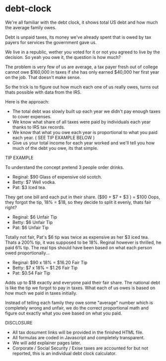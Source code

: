 # debt-clock

We're all familiar with the debt clock, it shows total US debt and how much the average family owes.

Debt is unpaid taxes, its money we've already spent that is owed by tax payers for services the government gave us.

We live in a republic, wether you voted for it or not you agreed to live by the decision. So yeah you owe it, the question is how much?

The problem is very few of us are average, a tax payer fresh out of college cannot owe $160,000 in taxes if she has only earned $40,000 her first year on the job.  That doesn't make sense.

So the trick is to figure out how much each one of us really owes, turns out thats possible with data from the IRS.

Here is the approach:

- The total debt was slowly built up each year we didn't pay enough taxes to cover expenses.
- We know what share of all taxes were paid by individuals each year thanks to IRS tax records.
- We know that what you owe each year is proportional to what you paid each year. ( SEE TIP EXAMPLE BELOW )
- Give us your total income for each year worked and we'll tell you how much of the debt you owe, its that simple.

TIP EXAMPLE

To understand the concept pretend 3 people order drinks.

- Reginal: $90 Glass of expensive old scotch.
- Betty: $7 Well vodka.
- Pat: $3 Iced tea.

They get one bill and each put in their share. ($90 + $7 + $3 ) = $100
Oops, they forgot the tip, 18% = $18, so they decide to split it evenly, thats fair right?

- Reginal: $6 Unfair Tip
- Betty: $6 Unfair Tip
- Pat: $6 Unfair Tip

Totally not fair, Pat's $6 tip was twice as expensive as her $3 iced tea.  Thats a 200% tip, it was supposed to be 18%. Reginal however is thrilled, he paid 6% tip. The real tips should have been based on what each person owed proportionally...

- Reginal: $90 x 18% = $16.20 Fair Tip
- Betty: $7 x 18% = $1.26 Fair Tip
- Pat: $0.54 Fair Tip

Adds up to $18 exactly and everyone paid their fair share.  The national debt is like the tip we forgot to pay in taxes.  What each of us owes is based on how much we paid in taxes initially.

Instead of telling each family they owe some "average" number which is completely wrong and unfair, we do the correct proportional math and figure out exactly what you owe based on what you paid.

DISCLOSURE

- All tax dosument links will be provided in the finished HTML file.
- All formulas are coded in Javascript and completely transparent.
- We will add explainer pages later.
- Corporate / Social Security / Exise taxes are accounted for but not reported, this is an individual debt clock calculator.



